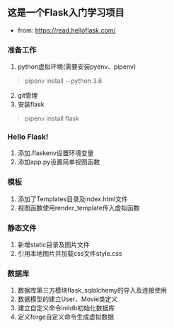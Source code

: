## 这是一个Flask入门学习项目
* from: https://read.helloflask.com/

### 准备工作
1. python虚拟环境(需要安装pyenv、pipenv)
> pipenv install --python 3.6 
2. git管理
3. 安装flask
> pipenv install flask

### Hello Flask!
1. 添加.flaskenv设置环境变量
2. 添加app.py设置简单视图函数

### 模板
1. 添加了Templates目录及index.html文件
2. 视图函数使用render_template传入虚拟函数

### 静态文件
1. 新增static目录及图片文件
2. 引用本地图片并加载css文件style.css

### 数据库
1. 数据库第三方模块flask_sqlalchemy的导入及连接使用
2. 数据模型的建立User、Movie类定义
3. 建立自定义命令initdb初始化数据库
4. 定义forge自定义命令生成虚拟数据